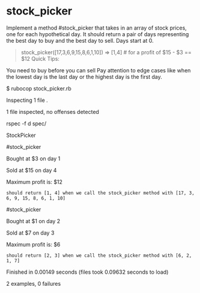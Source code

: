 # stock_picker

Implement a method #stock_picker that takes in an array of stock prices, one for each hypothetical day. It should return a pair of days representing the best day to buy and the best day to sell. Days start at 0.

  > stock_picker([17,3,6,9,15,8,6,1,10])
  => [1,4]  # for a profit of $15 - $3 == $12
Quick Tips:

You need to buy before you can sell
Pay attention to edge cases like when the lowest day is the last day or the highest day is the first day.


$ rubocop stock_picker.rb


Inspecting 1 file
.

1 file inspected, no offenses detected

rspec -f d spec/

StockPicker
 
#stock_picker

Bought at $3 on day 1

Sold at $15 on day 4

Maximum profit is: $12

    should return [1, 4] when we call the stock_picker method with [17, 3, 6, 9, 15, 8, 6, 1, 10]

 #stock_picker

Bought at $1 on day 2

Sold at $7 on day 3

Maximum profit is: $6

    should return [2, 3] when we call the stock_picker method with [6, 2, 1, 7]


Finished in 0.00149 seconds (files took 0.09632 seconds to load)

2 examples, 0 failures
